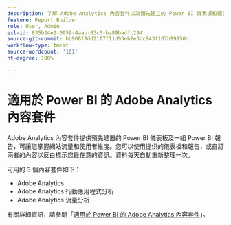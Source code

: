 ```yaml
---
description: 了解 Adob​​e Analytics 內容套件以及預先建立的 Power BI 儀表板和報告。
feature: Report Builder
role: User, Admin
exl-id: 835b24e2-0959-4aab-83c0-ba89badfc294
source-git-commit: bb908f8dd21f7f11d93eb2e3cc843f107b99950d
workflow-type: tm+mt
source-wordcount: '101'
ht-degree: 100%

---
```


# 適用於 Power BI 的 Adobe Analytics 內容套件

Adobe Analytics 內容套件提供預先建置的 Power BI 儀表板及一組 Power BI 報告，可讓您掌握網站流量和使用者維度。您可以使用提供的儀表板和報告，或自訂兩者的內容以反白標示您最在意的資訊。資料每天自動重新整理一次。

可用的 3 個內容套件如下：

* Adobe Analytics
* Adobe Analytics 行動應用程式分析
* Adobe Analytics 流量分析

有關詳細資訊，請參閱「[適用於 Power BI 的 Adob&#x200B;&#x200B;e Analytics 內容套件](https://powerbi.microsoft.com/zh-tw/documentation/powerbi-content-pack-adobe-analytics/)」。
